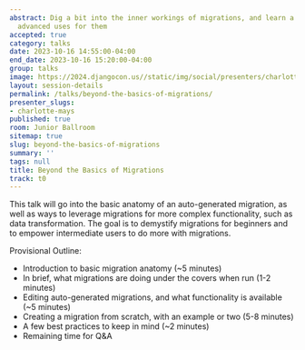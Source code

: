 ```yaml
---
abstract: Dig a bit into the inner workings of migrations, and learn a bit about more
  advanced uses for them
accepted: true
category: talks
date: 2023-10-16 14:55:00-04:00
end_date: 2023-10-16 15:20:00-04:00
group: talks
image: https://2024.djangocon.us//static/img/social/presenters/charlotte-mays.png
layout: session-details
permalink: /talks/beyond-the-basics-of-migrations/
presenter_slugs:
- charlotte-mays
published: true
room: Junior Ballroom
sitemap: true
slug: beyond-the-basics-of-migrations
summary: ''
tags: null
title: Beyond the Basics of Migrations
track: t0
---
```


This talk will go into the basic anatomy of an auto-generated migration, as well as ways to leverage migrations for more complex functionality, such as data transformation. The goal is to demystify migrations for beginners and to empower intermediate users to do more with migrations.

Provisional Outline:
- Introduction to basic migration anatomy (~5 minutes)
- In brief, what migrations are doing under the covers when run (1-2 minutes)
- Editing auto-generated migrations, and what functionality is available (~5 minutes)
- Creating a migration from scratch, with an example or two (5-8 minutes)
- A few best practices to keep in mind (~2 minutes)
- Remaining time for Q&A
